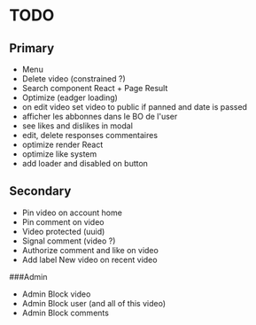 # TODO

## Primary

- Menu
- Delete video (constrained ?)
- Search component React + Page Result
- Optimize (eadger loading)
- on edit video set video to public if panned and date is passed
- afficher les abbonnes dans le BO de l'user
- see likes and dislikes in modal
- edit, delete responses commentaires
- optimize render React
- optimize like system
- add loader and disabled on button

## Secondary

- Pin video on account home
- Pin comment on video
- Video protected (uuid)
- Signal comment (video ?)
- Authorize comment and like on video
- Add label New video on recent video

###Admin

- Admin Block video 
- Admin Block user (and all of this video) 
- Admin Block comments




